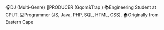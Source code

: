🎧DJ (Multi-Genre)
🎹PRODUCER (Gqom&Trap )
📚Engineering Student at CPUT.
💻Programmer (JS, Java, PHP, SQL, HTML, CSS).
🏠Originally from Eastern Cape

<!---
mmpotulo28/mmpotulo28 is a ✨ special ✨ repository because its `README.md` (this file) appears on your GitHub profile.
You can click the Preview link to take a look at your changes.
--->

